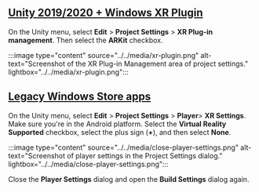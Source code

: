## [Unity 2019/2020 + Windows XR Plugin](#tab/winxr)

On the Unity menu, select **Edit** > **Project Settings** > **XR Plug-in management**. Then select the **ARKit** checkbox.

:::image type="content" source="../../media/xr-plugin.png" alt-text="Screenshot of the XR Plug-in Management area of project settings." lightbox="../../media/xr-plugin.png":::

## [Legacy Windows Store apps](#tab/wsa)

On the Unity menu, select **Edit** > **Project Settings** > **Player**> **XR Settings**. Make sure you're in the Android platform. Select the **Virtual Reality Supported** checkbox, select the plus sign (**+**), and then select **None**.

:::image type="content" source="../../media/close-player-settings.png" alt-text="Screenshot of player settings in the Project Settings dialog." lightbox="../../media/close-player-settings.png":::

Close the **Player Settings** dialog and open the **Build Settings** dialog again.
